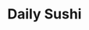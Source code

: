 ---
layout: place
title: "Daily Sushi"
permalink: /maryland/parkville/daily-sushi.html
stateAbbr: MD
stateName: Maryland
cityName: Parkville
seo:
  name: "Daily Sushi"
  type: Restaurant
  links: https://www.dailysushiyummy.com/
description: "Daily Sushi serves delicious sushi in Parkville, Maryland. Try fresh Japanese dishes for a great dining experience. Available for takeout, delivery, lunch, and dinner."
place_id: ChIJKd9c-SoPyIkR80Uqx6xgte0
photos:
  - name: >-
      places/ChIJKd9c-SoPyIkR80Uqx6xgte0/photos/AeeoHcK7F8rW98VpT5em0z0MCrm_Xe3UsGpm07wL65rc9oI3NzCGjeVUgkbYK4rhRz1q5WA6mbci2i_znwUcV8myU2Dg25EeNjapeMKMd8bkSp4vMdIpj5yLg17r0ZXSMeaKsUCUmmPzkUClJGvA7g8xtBOHb5Q_JsmzZVcVX8hXMlD73DF_CW-5JxxNL-sJCHISFEmzMlwDy5zWARKg5HRjhLFCmiENNAhNnd9Jf6UgW5kCZ0HDiPEFnSoeUiTftSePEacV60hnENKUle3tg-Ey78mDWTHIiJpYTBCbg8ixY-s_IuW-70tDLiFjdDuq3sMlv9E8XeAvoOqwsQDWrlsztcP-bTXtKkohK5Xyw9lrtNOC2XY2qtcP8irJNU6u2R_kryJCanjdi26HJWNUbctn08N95-wxE5BG2ny-UT1VgkS5WK_h
    widthPx: 3024
    heightPx: 4032
    authorAttributions:
      - displayName: Lexy McCauley
        uri: https://maps.google.com/maps/contrib/115834266707981532545
        photoUri: >-
          https://lh3.googleusercontent.com/a-/ALV-UjXygA99kgcCZHC2hL5IrPLvW_ws3IHsZrcGtU2jSGA5PW3jPekZnw=s100-p-k-no-mo
    flagContentUri: >-
      https://www.google.com/local/imagery/report/?cb_client=maps_api_places.places_api&image_key=!1e10!2sCIHM0ogKEICAgIDvi834jAE&hl=en-US
    googleMapsUri: >-
      https://www.google.com/maps/place//data=!3m4!1e2!3m2!1sCIHM0ogKEICAgIDvi834jAE!2e10!4m2!3m1!1s0x89c80f2af95cdf29:0xedb560acc72a45f3
  - name: >-
      places/ChIJKd9c-SoPyIkR80Uqx6xgte0/photos/AeeoHcIS35P7ASj7G_pkAVJGofW8gI0KpnvWPcv-JuFedTo1xteii-uThus4rabj0JGs0zMG620556Wu7wxx9Vf2i-friSNF35V4Z2prKfBTeCfYZXaix7-MXqGAkoIA2xcLv-81FJWwjaZdG6K_Rz_VkFkQRRIw5S5vVYgMCU0SoTddsQ_AKrxxFQ99Qbn3q910psAvKZKVhaDtix6GpHdlU2QyuttLeVOgwCPVAGo7QskDZmNSNILrlVd_qG7Rlw7vUd5Gccr-ehGFLiuwulB31N6lbuMzUd16mrhE4xGFhxfDag
    widthPx: 4032
    heightPx: 2266
    authorAttributions:
      - displayName: Daily Sushi
        uri: https://maps.google.com/maps/contrib/104027623222843404626
        photoUri: >-
          https://lh3.googleusercontent.com/a-/ALV-UjWCoPowmHQayij_6VadEw5OSOM6Pi56VnRjzs39u10DncNwjw8=s100-p-k-no-mo
    flagContentUri: >-
      https://www.google.com/local/imagery/report/?cb_client=maps_api_places.places_api&image_key=!1e10!2sAF1QipOCsxGjXRFKww2PGgOLl85bsyGB7WZ536L-TzKI&hl=en-US
    googleMapsUri: >-
      https://www.google.com/maps/place//data=!3m4!1e2!3m2!1sAF1QipOCsxGjXRFKww2PGgOLl85bsyGB7WZ536L-TzKI!2e10!4m2!3m1!1s0x89c80f2af95cdf29:0xedb560acc72a45f3
  - name: >-
      places/ChIJKd9c-SoPyIkR80Uqx6xgte0/photos/AeeoHcKsaAmTof22ltAezQbxP760gF9A4TsnHnIWfuTdWwsJ7XqJTk9mPQ_8PPweh94a8nYQlVvRSmQVx6mUbQoE4vlnXQl_QSAU9gjVxeti4CuPROfaz1mpgbvp-YO_su_ocf1MRPrYi0VmLi1DCycNEEVP-hSenmTL0pSQNwanVtnfs3Jb3BcmBPmjuPvBMYTYSsYFHEdnP1lGhW9CCQOXCd2cZa9894ql37s3-iA79ByZTKcYUKnfoLhrKZWduHcxX4nsFUWPf8_9GMGMXJzTTGf4vwYiO-muwA0zslyzD5shDN4f2RNsPL6J6j7VTLtpICinnAEb13LJIVZUbxpW8EQHVu8jxG-hqQir5ZvaeDrRLpZ6aC6VGrF6G4kI6RlrbrJb_CZazreq-8sVkVi_UpXWtgupsMbFKrGAxpt5Jef5_H_Y
    widthPx: 3024
    heightPx: 4032
    authorAttributions:
      - displayName: Lexy McCauley
        uri: https://maps.google.com/maps/contrib/115834266707981532545
        photoUri: >-
          https://lh3.googleusercontent.com/a-/ALV-UjXygA99kgcCZHC2hL5IrPLvW_ws3IHsZrcGtU2jSGA5PW3jPekZnw=s100-p-k-no-mo
    flagContentUri: >-
      https://www.google.com/local/imagery/report/?cb_client=maps_api_places.places_api&image_key=!1e10!2sCIHM0ogKEICAgIDvi8347AE&hl=en-US
    googleMapsUri: >-
      https://www.google.com/maps/place//data=!3m4!1e2!3m2!1sCIHM0ogKEICAgIDvi8347AE!2e10!4m2!3m1!1s0x89c80f2af95cdf29:0xedb560acc72a45f3
  - name: >-
      places/ChIJKd9c-SoPyIkR80Uqx6xgte0/photos/AeeoHcImQM_Ivc6bnCRH_V-ITOsPbGD4VMvsg0HDAQpJMiUPrgsND9jHqMsJQL-Nw23V5ZqS7WHApqDfdMXUJUJYsexiFjktlTTqLjNPQtRRFg-zosAUze7uLE1zJy88w90ocjuSrtUzEueK0-Kw_8NrpfclvcpGm6Tv1NyJCAjGSNXnjo9qYeYqo3mohxEmin2_pBZSokRhHjmVlfqeoq3UifCaE248kb8K70vPgLApdme-M3944yTumXxngETsO1InpuY-CrOY0WXuI8KtiN3XNzx-o4ped4zrvuB3IviHIcAXozv_KSFq3j7rVqX0kDX4GKJhcWIZugwvLbh8UtyAp-Syarc7nyW6eS2H7aYzybqLpuQC3E04x8j-1IuIiNTX97E111W93018WKyNdGBpbpWrn4ssTaYZ5AeY4zYZR7cnGZno
    widthPx: 4608
    heightPx: 3456
    authorAttributions:
      - displayName: Katherine Stengel
        uri: https://maps.google.com/maps/contrib/111062092204847045421
        photoUri: >-
          https://lh3.googleusercontent.com/a-/ALV-UjWvtM7vWLvfVHZ3jQO9txO-pguLnvgY7qhAjTvZynxG02X3a_N9Qg=s100-p-k-no-mo
    flagContentUri: >-
      https://www.google.com/local/imagery/report/?cb_client=maps_api_places.places_api&image_key=!1e10!2sCIHM0ogKEICAgIDe8pKZ2AE&hl=en-US
    googleMapsUri: >-
      https://www.google.com/maps/place//data=!3m4!1e2!3m2!1sCIHM0ogKEICAgIDe8pKZ2AE!2e10!4m2!3m1!1s0x89c80f2af95cdf29:0xedb560acc72a45f3
  - name: >-
      places/ChIJKd9c-SoPyIkR80Uqx6xgte0/photos/AeeoHcIJOABJzlPk3q8snBo_hxJxTbD2P4Yi7HUPyYPk5gKebfwTX8hyZtGUwvdlgYr07tUc6TTuSHn99MA9gKGQsOjRLuFi-2JzfekYIh5LYKrpJXM0ye5M43r-lGcUawkPXHg_sz4VM58OZLTMS9RBKW9OOdm72t219AkP97v_NEAJ8_x0d8WUaKVUsf8Ht74Us0393_xXvtyPo_CCgcxS9Ehdha_cXSAPj3Wm0qX8wRbN8_0gOX6yN6iYW5U6IIiS3yMsdpGK9WsQARkANlBRUn4BoGQe5EXk8gEkWGCPVDN6s0DH2fj5UGiOVFyaW2zAbV0QyNZ0dFnk5RV0Bqdgrc4wbDpp48xrkuym-NzLWHQF_iPs-S2srMeEc4R48wZz5nZQm4B6JESPUmv6OXvA-r1l-KHotmP0INwlqU0KyfI7bKc4
    widthPx: 4032
    heightPx: 3024
    authorAttributions:
      - displayName: Linda C
        uri: https://maps.google.com/maps/contrib/104349344480230039212
        photoUri: >-
          https://lh3.googleusercontent.com/a-/ALV-UjXaD5mDVM0aqWAhZFABi71DIM-tv8Ocva5mAuJBMvWpox8CDbLTvQ=s100-p-k-no-mo
    flagContentUri: >-
      https://www.google.com/local/imagery/report/?cb_client=maps_api_places.places_api&image_key=!1e10!2sCIHM0ogKEICAgIDBre6k7QE&hl=en-US
    googleMapsUri: >-
      https://www.google.com/maps/place//data=!3m4!1e2!3m2!1sCIHM0ogKEICAgIDBre6k7QE!2e10!4m2!3m1!1s0x89c80f2af95cdf29:0xedb560acc72a45f3
  - name: >-
      places/ChIJKd9c-SoPyIkR80Uqx6xgte0/photos/AeeoHcK6NV6ZW3gRInqAPKAE2D3NAfDzdP8xOMlDlFxM0fRguYC_3xPpEj_J6AoOWMwwVp3APeTL--gs1o04l5HRMJueEJjzApAuQVgTSYgvQ6YOFOaZr0HT0rzJ83hz_jPRaJCjsktXwhihNFmz5NGPzMx0nubDUekxWiSTalRYxDjIHE2MKN6-ErMN1bMpmtCzcp6ppb4qqdf5gmJnUjZHzpOEcRKzARPvzg8mOfOYV9ixJYd6V5fLCxkazSsHxoJoUy5dolH1BmF-bRRf6b_dGtdWQogzyUgkoAX1GxlzKK8Y9OCzXGifiA4AJALTSr15bGEJPAurZLX7JciY-LFprpOfaLeR2u5CeYT9wYuhv2v0wGOxapct7fiuxgWntoxR3K5caLeMUlp3Krda2-UXwTfbX0ifAxrl8pZgErjhhso
    widthPx: 3024
    heightPx: 3024
    authorAttributions:
      - displayName: Mitchell Griff
        uri: https://maps.google.com/maps/contrib/112577865469624252534
        photoUri: >-
          https://lh3.googleusercontent.com/a/ACg8ocKCcFJd4o7Mxojbn97ekPrhdC4odn_cL4bZGZxbcwxoDzVYp4k=s100-p-k-no-mo
    flagContentUri: >-
      https://www.google.com/local/imagery/report/?cb_client=maps_api_places.places_api&image_key=!1e10!2sCIHM0ogKEICAgIDn85qpDA&hl=en-US
    googleMapsUri: >-
      https://www.google.com/maps/place//data=!3m4!1e2!3m2!1sCIHM0ogKEICAgIDn85qpDA!2e10!4m2!3m1!1s0x89c80f2af95cdf29:0xedb560acc72a45f3
  - name: >-
      places/ChIJKd9c-SoPyIkR80Uqx6xgte0/photos/AeeoHcIjDNvg2I-s70woqKKUqRd9fUuQSGhqoEDvxk__ZDD6DRCDykG193B0F2b3a90ySkNmheEIgrcYGCVfPItfQJabCJ5B859-WGhhZqoQA081rdLxylzdwNTCfJJ2o-ZlnMdHF77-Vj-nwnGVwQlYQiXHQnquz-OKGGQlRBjO1HLMtRHKh1aXj5Xqlw4v9EqfpwagtH82dtjIKcOgye3d4vBIta35RYWiq9SlSOdTgbi3h3-H5eF3NZdCqasJn5Rc_DGvWAHIX2cPo-9SrxD_wHI1_7J2BxAQhYzzPZF2F1E96Y2cUMNhlgzchM69ksMOQW-zSJ_6VzPN9tGc_Ai-EY7vBXDoTqf0bFBAUXdILOa0J69gI_p-U8wpzDXnNSIqKz76XHTaa0TQXP5oUfd5TOmBkThMPUpK-IBJ_Xg0qP_h5byl
    widthPx: 2252
    heightPx: 4000
    authorAttributions:
      - displayName: S Thomas
        uri: https://maps.google.com/maps/contrib/112080905686156072074
        photoUri: >-
          https://lh3.googleusercontent.com/a/ACg8ocLvQfeP3UrPQR6xpQJjWijsqS45p73UCs6IBw9_ciBPm_tPRQ=s100-p-k-no-mo
    flagContentUri: >-
      https://www.google.com/local/imagery/report/?cb_client=maps_api_places.places_api&image_key=!1e10!2sCIHM0ogKEICAgICjh8Xp3gE&hl=en-US
    googleMapsUri: >-
      https://www.google.com/maps/place//data=!3m4!1e2!3m2!1sCIHM0ogKEICAgICjh8Xp3gE!2e10!4m2!3m1!1s0x89c80f2af95cdf29:0xedb560acc72a45f3
  - name: >-
      places/ChIJKd9c-SoPyIkR80Uqx6xgte0/photos/AeeoHcIR1HKxjXrA_fjEE0GSiIDeHRVGbmainqJli4lHgd7dSlStPzJQmxF5SKpQUW2FxcKx9FgYPKS6o3ykf7EJudKKxpNtcJhgnGDElzcbzeyBcdLrwZuVbfhTojPrTczixYJv-jmxCw18iwd_ehQFemBvZVOebQ1YNEjtYQBnGmlaYw2xrnPGlosHSk6Pt5qw41KGkddElfy_O_0BA-TsdHHyU7tbNXVB1trZkAhtxfDs3w9PfwsAMOTrZpjL_g7HVP_P4C9gn7ecASKfbVqyrV6LuK4oH7iO-UC65SeQhqI41toCL2cfO3lFY6lLHKl1dWJakEwopYSlSWt7GDvNuSgoGrc8zgywKyNYT0uZRRiA-qwGYw7Brbh7eRXj_xmP40oF4H1h-XWb3ueHwwLHyVSDfdjlD5K1GVxl9GzTFqfusw
    widthPx: 3024
    heightPx: 4032
    authorAttributions:
      - displayName: zhang cheng
        uri: https://maps.google.com/maps/contrib/109127728511249736986
        photoUri: >-
          https://lh3.googleusercontent.com/a/ACg8ocJPV8Cqi2NkAm4-cJ99843RLaTA_8wNVXi6eEiZ8IhX-ORKxw=s100-p-k-no-mo
    flagContentUri: >-
      https://www.google.com/local/imagery/report/?cb_client=maps_api_places.places_api&image_key=!1e10!2sCIHM0ogKEICAgIC4_4GUKw&hl=en-US
    googleMapsUri: >-
      https://www.google.com/maps/place//data=!3m4!1e2!3m2!1sCIHM0ogKEICAgIC4_4GUKw!2e10!4m2!3m1!1s0x89c80f2af95cdf29:0xedb560acc72a45f3
  - name: >-
      places/ChIJKd9c-SoPyIkR80Uqx6xgte0/photos/AeeoHcJHdw_FKpeGTQ0uL4NutbX6Ul7EsGM_rIcwFr3dve4yV4ZZT3awPvXK6_p4QdUcLnMDeL8DFBZ00ZJD_fS5muc9zDi7AcmbwYaM8tb20dwPIH-WkgVxVzjvykQMUSRjhR_3EcV2gwWYVJQp5tzyQSXwim39l0umo7ize2qSNs0Zf3x7UFuGjP5mw7Zid66J5FaB5eXfX8GqIaAlYecL9cFOVdHMJyxQSdcJNnhowXLxYzoXn8wODUdACFZuOKVP7z4bpkwmkVeynqtKZyJeGzt_RUAPBOncDKHzW7vwGXiDJaJpBwHhbPSzBUw23VMs3EU1SxGKxNJYGrZVw7hruhSZSbfolpYeehHn6H-7hc6ZkRkcDR4UUAxXHgDxztLwidkXyo350yoi1x_rnZjkJBTmhiDTvpiPKAiFLh_DtpfPzQOb
    widthPx: 3024
    heightPx: 4032
    authorAttributions:
      - displayName: Zhang Cheng
        uri: https://maps.google.com/maps/contrib/117587928328363851796
        photoUri: >-
          https://lh3.googleusercontent.com/a-/ALV-UjXDH8nZEygVezeh3Ld3EvnlVpITGbrGE5GFSu1yFZoY9qe6UU0=s100-p-k-no-mo
    flagContentUri: >-
      https://www.google.com/local/imagery/report/?cb_client=maps_api_places.places_api&image_key=!1e10!2sCIHM0ogKEICAgIDEi6jh_gE&hl=en-US
    googleMapsUri: >-
      https://www.google.com/maps/place//data=!3m4!1e2!3m2!1sCIHM0ogKEICAgIDEi6jh_gE!2e10!4m2!3m1!1s0x89c80f2af95cdf29:0xedb560acc72a45f3
  - name: >-
      places/ChIJKd9c-SoPyIkR80Uqx6xgte0/photos/AeeoHcIzRYbOtyuQJxSwqZSgZDHFsBEOsh8kp_9uu4r2O5EieqHZ4if0RW9jqeaSn6jIRbw3Mo1LxnCzJSAXh7u5J6cuoemyH5s3dVqFARf70fUPZtpoNr-0zweWMiyWJP5ICv7Ls7FYXUcxSpYy94_C8aoL4K4E-EFK1fzeOIjQW2F4SdC32HFGi6w__YEr0Outb99IqGa3A4Q3TYazQuES5clx7wLs2V7xb4vpMkYvivkkMLIELUvKtb8Yywvq5okyQ6xj8aDJoUiulVMjKGyB-Hd4quJhTE6pA98Z_rRATSQ5q_uJQ7cYjqRmB4UVAe-X39aIW31H9o8kQU2dqUqZ7toXUGMvlgY9fH5Jhbog_lXJ--y4gPp7nzw_29YmeLlUL3CGqWkII9v01MZN07EDoCkVKRW8t7_RbQXFHw-BG6Iuyt-A
    widthPx: 2268
    heightPx: 4032
    authorAttributions:
      - displayName: La-Kia Kommeren
        uri: https://maps.google.com/maps/contrib/111012423214006452833
        photoUri: >-
          https://lh3.googleusercontent.com/a-/ALV-UjVMd9USPf2LeR1NmT9Cyj5t4h5XIQCr1vy2j6PKikZUc82A0wsOYg=s100-p-k-no-mo
    flagContentUri: >-
      https://www.google.com/local/imagery/report/?cb_client=maps_api_places.places_api&image_key=!1e10!2sCIHM0ogKEICAgIDE-risjQE&hl=en-US
    googleMapsUri: >-
      https://www.google.com/maps/place//data=!3m4!1e2!3m2!1sCIHM0ogKEICAgIDE-risjQE!2e10!4m2!3m1!1s0x89c80f2af95cdf29:0xedb560acc72a45f3
address: 1842 E Joppa Rd, Parkville, MD 21234, USA
street: 1842 E Joppa Rd
city: Parkville
state: MD
zip: '21234'
country: USA
neighborhood: null
latitude: '39.400524'
longitude: '-76.551439'
accessibility_options:
  wheelchairAccessibleParking: true
  wheelchairAccessibleEntrance: true
  wheelchairAccessibleRestroom: true
  wheelchairAccessibleSeating: true
business_status: OPERATIONAL
name: Daily Sushi
google_maps_links:
  directionsUri: >-
    https://www.google.com/maps/dir//''/data=!4m7!4m6!1m1!4e2!1m2!1m1!1s0x89c80f2af95cdf29:0xedb560acc72a45f3!3e0
  placeUri: https://maps.google.com/?cid=17128703052965627379
  writeAReviewUri: >-
    https://www.google.com/maps/place//data=!4m3!3m2!1s0x89c80f2af95cdf29:0xedb560acc72a45f3!12e1
  reviewsUri: >-
    https://www.google.com/maps/place//data=!4m4!3m3!1s0x89c80f2af95cdf29:0xedb560acc72a45f3!9m1!1b1
  photosUri: >-
    https://www.google.com/maps/place//data=!4m3!3m2!1s0x89c80f2af95cdf29:0xedb560acc72a45f3!10e5
primary_type: Sushi Restaurant
opening_hours:
  regular: null
  current: null
secondary_opening_hours:
  regular:
    weekdayDescriptions: null
    type: null
  current:
    weekdayDescriptions: null
    type: null
phone: (410) 668-7700
price_level: null
price_range: $10 &ndash; $20
rating: '4.5'
rating_count: 0
website: https://www.dailysushiyummy.com/
reviews:
  - name: >-
      places/ChIJKd9c-SoPyIkR80Uqx6xgte0/reviews/ChZDSUhNMG9nS0VJQ0FnSUR2aTQzX01REAE
    relativePublishTimeDescription: 3 months ago
    rating: 5
    text:
      text: >-
        Love this place! So good and solid prices. Ate in with my mom and we had
        a great time. The sushi was great and the staff were kind.
      languageCode: en
    originalText:
      text: >-
        Love this place! So good and solid prices. Ate in with my mom and we had
        a great time. The sushi was great and the staff were kind.
      languageCode: en
    authorAttribution:
      displayName: Lexy McCauley
      uri: https://www.google.com/maps/contrib/115834266707981532545/reviews
      photoUri: >-
        https://lh3.googleusercontent.com/a-/ALV-UjXygA99kgcCZHC2hL5IrPLvW_ws3IHsZrcGtU2jSGA5PW3jPekZnw=s128-c0x00000000-cc-rp-mo-ba7
    publishTime: '2024-12-24T03:00:45.841129Z'
    flagContentUri: >-
      https://www.google.com/local/review/rap/report?postId=ChZDSUhNMG9nS0VJQ0FnSUR2aTQzX01REAE&d=17924085&t=1
    googleMapsUri: >-
      https://www.google.com/maps/reviews/data=!4m6!14m5!1m4!2m3!1sChZDSUhNMG9nS0VJQ0FnSUR2aTQzX01REAE!2m1!1s0x89c80f2af95cdf29:0xedb560acc72a45f3
  - name: >-
      places/ChIJKd9c-SoPyIkR80Uqx6xgte0/reviews/ChZDSUhNMG9nS0VJQ0FnSURfMDZmbkhnEAE
    relativePublishTimeDescription: 2 months ago
    rating: 2
    text:
      text: >-
        Egg foo young, general tso chicken, teriyaki shrimp and chicken,
        California rolls & shrimp egg roll was my order. The nastiest Asian food
        I have ever had I can’t even finish it. The sushi was extremely bland.
        The shrimp egg rolls were spring rolls. The general tso looks like rat
        tails and had water coming off the lid, the teriyaki is grey. The shrimp
        egg from young tastes old. I can’t believe I wasted my money. I will
        never..ever eat from here again. My stomach bubbling.
      languageCode: en
    originalText:
      text: >-
        Egg foo young, general tso chicken, teriyaki shrimp and chicken,
        California rolls & shrimp egg roll was my order. The nastiest Asian food
        I have ever had I can’t even finish it. The sushi was extremely bland.
        The shrimp egg rolls were spring rolls. The general tso looks like rat
        tails and had water coming off the lid, the teriyaki is grey. The shrimp
        egg from young tastes old. I can’t believe I wasted my money. I will
        never..ever eat from here again. My stomach bubbling.
      languageCode: en
    authorAttribution:
      displayName: breanna jennings
      uri: https://www.google.com/maps/contrib/107332104537885356579/reviews
      photoUri: >-
        https://lh3.googleusercontent.com/a-/ALV-UjX5beuFEri_aToLpZ-hq_h1rWIaqYN72cczeEw0zimhJ8jYRww=s128-c0x00000000-cc-rp-mo-ba2
    publishTime: '2025-01-26T23:24:51.250977Z'
    flagContentUri: >-
      https://www.google.com/local/review/rap/report?postId=ChZDSUhNMG9nS0VJQ0FnSURfMDZmbkhnEAE&d=17924085&t=1
    googleMapsUri: >-
      https://www.google.com/maps/reviews/data=!4m6!14m5!1m4!2m3!1sChZDSUhNMG9nS0VJQ0FnSURfMDZmbkhnEAE!2m1!1s0x89c80f2af95cdf29:0xedb560acc72a45f3
  - name: >-
      places/ChIJKd9c-SoPyIkR80Uqx6xgte0/reviews/ChdDSUhNMG9nS0VJQ0FnSUNqaDhYcHJnRRAB
    relativePublishTimeDescription: 11 months ago
    rating: 5
    text:
      text: >-
        Food was outstanding & fresh. The woman taking orders was great. She
        gave us so many good recommendations.


        Dine in experience waa quiet not too much too it. Not a lively
        environment at all. But over all good.


        Would recommend for good food & sushi.
      languageCode: en
    originalText:
      text: >-
        Food was outstanding & fresh. The woman taking orders was great. She
        gave us so many good recommendations.


        Dine in experience waa quiet not too much too it. Not a lively
        environment at all. But over all good.


        Would recommend for good food & sushi.
      languageCode: en
    authorAttribution:
      displayName: S Thomas
      uri: https://www.google.com/maps/contrib/112080905686156072074/reviews
      photoUri: >-
        https://lh3.googleusercontent.com/a/ACg8ocLvQfeP3UrPQR6xpQJjWijsqS45p73UCs6IBw9_ciBPm_tPRQ=s128-c0x00000000-cc-rp-mo-ba4
    publishTime: '2024-04-26T11:57:38.914164Z'
    flagContentUri: >-
      https://www.google.com/local/review/rap/report?postId=ChdDSUhNMG9nS0VJQ0FnSUNqaDhYcHJnRRAB&d=17924085&t=1
    googleMapsUri: >-
      https://www.google.com/maps/reviews/data=!4m6!14m5!1m4!2m3!1sChdDSUhNMG9nS0VJQ0FnSUNqaDhYcHJnRRAB!2m1!1s0x89c80f2af95cdf29:0xedb560acc72a45f3
  - name: >-
      places/ChIJKd9c-SoPyIkR80Uqx6xgte0/reviews/ChZDSUhNMG9nS0VJQ0FnSURuc19mWmRREAE
    relativePublishTimeDescription: 6 months ago
    rating: 5
    text:
      text: >-
        Food: I ordered the AYCE sushi option and I couldn't be happier. I
        absolutely got my money's worth and I loved every single thing they
        brought out. And they don't skimp on portions. The edamame appetizer I
        got was sizable and each sushi order was full size.


        Concerning what actually comes with the AYCE order, I attached a picture
        of the AYCE menu. It includes appetixers soups, and desserts in addition
        to the sushi.


        Service: All staff members were excellent. The woman running the front
        was very friendly and was happy to field questions or offer
        recommendations. The gentlemen making the sushi are very good at what
        they do. Each dish was beautiful and delicious.


        Atmosphere: everything in the seating area is clean and organized. The
        only complaint one may have is that the order desk has a lot of stacjs
        of takeout containers, sauce packets, etc. But I don't see that as being
        an issue at all.


        This is the best sushi I've ever had for an excellent price. I will be
        coming back.
      languageCode: en
    originalText:
      text: >-
        Food: I ordered the AYCE sushi option and I couldn't be happier. I
        absolutely got my money's worth and I loved every single thing they
        brought out. And they don't skimp on portions. The edamame appetizer I
        got was sizable and each sushi order was full size.


        Concerning what actually comes with the AYCE order, I attached a picture
        of the AYCE menu. It includes appetixers soups, and desserts in addition
        to the sushi.


        Service: All staff members were excellent. The woman running the front
        was very friendly and was happy to field questions or offer
        recommendations. The gentlemen making the sushi are very good at what
        they do. Each dish was beautiful and delicious.


        Atmosphere: everything in the seating area is clean and organized. The
        only complaint one may have is that the order desk has a lot of stacjs
        of takeout containers, sauce packets, etc. But I don't see that as being
        an issue at all.


        This is the best sushi I've ever had for an excellent price. I will be
        coming back.
      languageCode: en
    authorAttribution:
      displayName: Mitchell Griff
      uri: https://www.google.com/maps/contrib/112577865469624252534/reviews
      photoUri: >-
        https://lh3.googleusercontent.com/a/ACg8ocKCcFJd4o7Mxojbn97ekPrhdC4odn_cL4bZGZxbcwxoDzVYp4k=s128-c0x00000000-cc-rp-mo
    publishTime: '2024-10-09T22:05:05.748713Z'
    flagContentUri: >-
      https://www.google.com/local/review/rap/report?postId=ChZDSUhNMG9nS0VJQ0FnSURuc19mWmRREAE&d=17924085&t=1
    googleMapsUri: >-
      https://www.google.com/maps/reviews/data=!4m6!14m5!1m4!2m3!1sChZDSUhNMG9nS0VJQ0FnSURuc19mWmRREAE!2m1!1s0x89c80f2af95cdf29:0xedb560acc72a45f3
  - name: >-
      places/ChIJKd9c-SoPyIkR80Uqx6xgte0/reviews/ChdDSUhNMG9nS0VJQ0FnTURnOWZ1UjVBRRAB
    relativePublishTimeDescription: a month ago
    rating: 4
    text:
      text: >-
        Always good sushi at reasonable prices, especially the all you can eat
        option. I ha e had some of the Chinese food options too. Generally very
        good, but the dumplings leave something to be desired.


        There was a fire next door recently which is leaving a lingering, acrid
        odor, which is why I dinged the atmosphere rating. I rate them a 8 out
        of ten overall and will be going back. You should too.
      languageCode: en
    originalText:
      text: >-
        Always good sushi at reasonable prices, especially the all you can eat
        option. I ha e had some of the Chinese food options too. Generally very
        good, but the dumplings leave something to be desired.


        There was a fire next door recently which is leaving a lingering, acrid
        odor, which is why I dinged the atmosphere rating. I rate them a 8 out
        of ten overall and will be going back. You should too.
      languageCode: en
    authorAttribution:
      displayName: Ben Jammin
      uri: https://www.google.com/maps/contrib/112481320557259958005/reviews
      photoUri: >-
        https://lh3.googleusercontent.com/a/ACg8ocIqlOS5NMr75-X2lOgmUnxldci_NfEC9C6qMeX96T06RBXyNQ=s128-c0x00000000-cc-rp-mo-ba5
    publishTime: '2025-03-07T18:06:43.609062Z'
    flagContentUri: >-
      https://www.google.com/local/review/rap/report?postId=ChdDSUhNMG9nS0VJQ0FnTURnOWZ1UjVBRRAB&d=17924085&t=1
    googleMapsUri: >-
      https://www.google.com/maps/reviews/data=!4m6!14m5!1m4!2m3!1sChdDSUhNMG9nS0VJQ0FnTURnOWZ1UjVBRRAB!2m1!1s0x89c80f2af95cdf29:0xedb560acc72a45f3
parking_options:
  freeParkingLot: true
  freeStreetParking: true
  valetParking: false
payment_options:
  acceptsCreditCards: true
  acceptsDebitCards: true
  acceptsCashOnly: false
  acceptsNfc: true
allow_dogs: null
curbside_pickup: null
delivery: true
dine_in: true
good_for_children: true
good_for_groups: null
good_for_sports: false
live_music: false
menu_for_children: true
outdoor_seating: false
reservable: true
restroom: true
serves_beer: false
serves_breakfast: null
serves_brunch: null
serves_cocktails: false
serves_coffee: false
serves_dinner: true
serves_dessert: true
serves_lunch: true
serves_vegetarian_food: true
serves_wine: false
takeout: true
update_category: essentials
summary: null

---